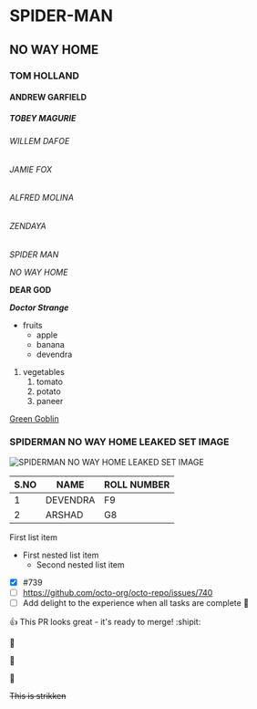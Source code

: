 # SPIDER-MAN
## NO WAY HOME
### TOM HOLLAND
#### ANDREW GARFIELD
##### TOBEY MAGURIE
###### WILLEM DAFOE
###### JAMIE FOX
###### ALFRED MOLINA
###### ZENDAYA
*SPIDER MAN*

*NO WAY HOME*

**DEAR GOD**

***Doctor Strange***

* fruits
  * apple
  * banana
  * devendra
1. vegetables
    1. tomato
    2. potato
    3. paneer 

[Green Goblin](https://en.wikipedia.org/wiki/Green_Goblin)

### SPIDERMAN NO WAY HOME LEAKED SET IMAGE
![SPIDERMAN NO WAY HOME LEAKED SET IMAGE](https://sm.mashable.com/t/mashable_in/photo/default/spiderman-copy_kdw7.1248.jpg)

S.NO|NAME|ROLL NUMBER
----|----|----------
1|DEVENDRA|F9
2|ARSHAD|G8

First list item
   - First nested list item
     - Second nested list item

- [x] #739
- [ ] https://github.com/octo-org/octo-repo/issues/740
- [ ] Add delight to the experience when all tasks are complete :tada:

:+1: This PR looks great - it's ready to merge! :shipit:


🤡 

🌝 

🌚

~~This is strikken~~
